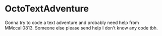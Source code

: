 # OctoTextAdventure
Gonna try to code a text adventure and probably need help from MMccall0813.
Someone else please send help I don't know any code tbh.
